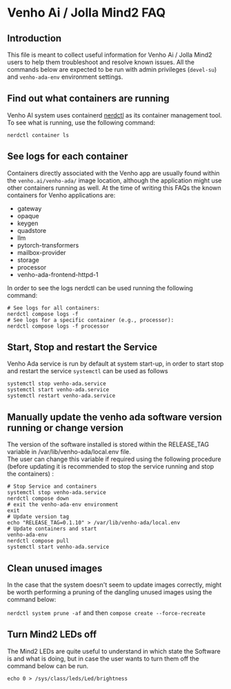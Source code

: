 # Venho Ai / Jolla Mind2 FAQ

## Introduction

This file is meant to collect useful information for Venho Ai / Jolla Mind2 users to help them troubleshoot and resolve known issues.
All the commands below are expected to be run with admin privileges (`devel-su`) and `venho-ada-env` environment settings.

## Find out what containers are running

Venho AI system uses containerd [nerdctl](https://github.com/containerd/nerdctl) as its container management tool. To see what is running, use the following command:

`nerdctl container ls`

## See logs for each container

Containers directly associated with the Venho app are usually found within the `venho.ai/venho-ada/` image location, although the application might use other containers running as well.
At the time of writing this FAQs the known containers for Venho applications are:

- gateway
- opaque
- keygen
- quadstore
- llm
- pytorch-transformers
- mailbox-provider
- storage
- processor
- venho-ada-frontend-httpd-1

In order to see the logs nerdctl can be used running the following command:

```
# See logs for all containers:
nerdctl compose logs -f
# See logs for a specific container (e.g., processor):
nerdctl compose logs -f processor
```

## Start, Stop and restart the Service

Venho Ada service is run by default at system start-up, in order to start stop and restart the service `systemctl` can be used as follows

```
systemctl stop venho-ada.service
systemctl start venho-ada.service
systemctl restart venho-ada.service
```



## Manually update the venho ada software version running or change version

The version of the software installed is stored within the RELEASE_TAG variable in /var/lib/venho-ada/local.env file.  
The user can change this variable if required using the following procedure (before updating it is recommended to stop the service running and stop the containers) :
```
# Stop Service and containers
systemctl stop venho-ada.service
nerdctl compose down
# exit the venho-ada-env environment
exit
# Update version tag
echo "RELEASE_TAG=0.1.10" > /var/lib/venho-ada/local.env 
# Update containers and start
venho-ada-env
nerdctl compose pull 
systemctl start venho-ada.service 
```
## Clean unused images 

In the case that the system doesn't seem to update images correctly, might be worth performing a pruning of the dangling unused images using the command below:

`nerdctl system prune -af`
and then 
`compose create --force-recreate` 

## Turn Mind2 LEDs off

The Mind2 LEDs are quite useful to understand in which state the Software is and what is doing, but in case the user wants to turn them off the command below can be run.

`echo 0 > /sys/class/leds/Led/brightness`
